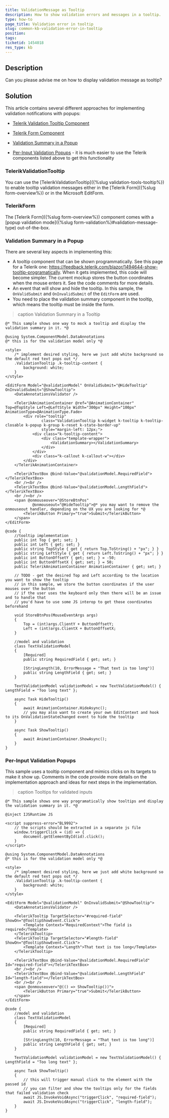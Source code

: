 ```yaml
---
title: ValidationMessage as Tooltip
description: How to show validation errors and messages in a tooltip.
type: how-to
page_title: Validation error in tooltip
slug: common-kb-validation-error-in-tooltip
position: 
tags: 
ticketid: 1454018
res_type: kb
---
```



## Description

Can you please advise me on how to display validation message as tooltip?


## Solution

This article contains several different approaches for implementing validation notifications with popups:

* [Telerik Validation Tooltip Component](#telerikvalidationpopup)

* [Telerik Form Component](#telerikform)

* [Validation Summary in a Popup](#validation-summary-in-a-popup)

* [Per-Input Validation Popups](#per-input-validation-popups) - it is much easier to use the Telerik components listed above to get this functionality


### TelerikValidationTooltip

You can use the [TelerikValidationTooltip]({%slug validation-tools-tooltip%}) to enable tooltip validation messages either in the [Telerik Form]({%slug form-overview%}) or in the Microsoft EditForm.

### TelerikForm

The [Telerik Form]({%slug form-overview%}) component comes with a [popup validation mode]({%slug form-validation%}#validation-message-type) out-of-the-box.

### Validation Summary in a Popup

There are several key aspects in implementing this:

* A tooltip component that can be shown programmatically. See this page for a Telerik one: https://feedback.telerik.com/blazor/1494644-show-tooltip-programatically. When it gets implemented, this code will become simpler. The current mockup stores the button coordinates when the mouse enters it. See the code comments for more details.
* An event that will show and hide the tooltip. In this sample, the `OnValidSubmit` and `OnInvalidSubmit` of the `EditForm` are used.
* You need to place the validation summary component in the tooltip, which means the tooltip must be inside the form.

>caption Validation Summary in a Tooltip

````CSHTML
@* This sample shows one way to mock a tooltip and display the validation summary in it. *@

@using System.ComponentModel.DataAnnotations
@* this is for the validation model only *@

<style>
    /* implement desired styling, here we just add white background so the default red text pops out */
    .ValidationTooltip .k-tooltip-content {
        background: white;
    }
</style>

<EditForm Model="@validationModel" OnValidSubmit="@HideTooltip" OnInvalidSubmit="@ShowTooltip">
    <DataAnnotationsValidator />

    <TelerikAnimationContainer @ref="@AnimationContainer" Top=@TopStyle Left=@LeftStyle Width="300px" Height="100px" AnimationType=@AnimationType.Fade>
        <div role="tooltip" 
                class="ValidationTooltip k-widget k-tooltip k-tooltip-closable k-popup k-group k-reset k-state-border-up"
                style="margin-left: 12px;">
            <div class="k-tooltip-content">
                <div class="template-wrapper">
                    <ValidationSummary></ValidationSummary>
                </div>
            </div>
            <div class="k-callout k-callout-w"></div>
        </div>
    </TelerikAnimationContainer>

    <TelerikTextBox @bind-Value="@validationModel.RequiredField"></TelerikTextBox>
    <br /><br />
    <TelerikTextBox @bind-Value="@validationModel.LengthField"></TelerikTextBox>
    <br /><br />
    <span @onmouseover="@StoreBtnPos"
            @onmouseout="@HideTooltip">@* you may want to remove the onmouseout handler, depending on the UX you are looking for *@
        <TelerikButton Primary="true">Submit</TelerikButton>
    </span>
</EditForm>

@code {
    //tooltip implementation
    public int Top { get; set; }
    public int Left { get; set; }
    public string TopStyle { get { return Top.ToString() + "px"; } }
    public string LeftStyle { get { return Left.ToString() + "px"; } }
    public int ButtonOffsetY { get; set; } = -50;
    public int ButtonOffsetX { get; set; } = 50;
    public TelerikAnimationContainer AnimationContainer { get; set; }

    // TODO - get the desired Top and Left according to the location you want to show the tooltip
    // in this sample, we store the button coordinates if the user mouses over the button
    // if the user uses the keyboard only then there will be an issue and to handle that
    // you'd have to use some JS interop to get those coordinates beforehand

    void StoreBtnPos(MouseEventArgs args)
    {
        Top = (int)args.ClientY + ButtonOffsetY;
        Left = (int)args.ClientX + ButtonOffsetX;
    }

    //model and validation
    class TextValidationModel
    {
        [Required]
        public string RequiredField { get; set; }

        [StringLength(10, ErrorMessage = "That text is too long")]
        public string LengthField { get; set; }
    }

    TextValidationModel validationModel = new TextValidationModel() { LengthField = "Too long text" };

    async Task HideTooltip()
    {
        await AnimationContainer.HideAsync();
        // you may also want to create your own EditContext and hook to its OnValidationStateChanged event to hide the tooltip
    }

    async Task ShowTooltip()
    {
        await AnimationContainer.ShowAsync();
    }
}
````

### Per-Input Validation Popups

This sample uses a tooltip component and mimics clicks on its targets to make it show up. Comments in the code provide more details on the implementation approach and ideas for next steps in the implementation.

>caption Tooltips for validated inputs

````CSHTML
@* This sample shows one way programatically show tooltips and display the validation summary in it. *@

@inject IJSRuntime JS

<script suppress-error="BL9992">
    // the scripts should be extracted in a separate js file
    window.triggerClick = (id) => {
        document.getElementById(id).click();
    }
</script>

@using System.ComponentModel.DataAnnotations
@* this is for the validation model only *@

<style>
    /* implement desired styling, here we just add white background so the default red text pops out */
    .ValidationTooltip .k-tooltip-content {
        background: white;
    }
</style>

<EditForm Model="@validationModel" OnInvalidSubmit="@ShowTooltip">
    <DataAnnotationsValidator />

    <TelerikTooltip TargetSelector="#required-field" ShowOn="@TooltipShowEvent.Click">
        <Template Context="RequiredContext">The field is required</Template>
    </TelerikTooltip>
    <TelerikTooltip TargetSelector="#length-field" ShowOn="@TooltipShowEvent.Click">        
        <Template Context="Length">That text is too long</Template>
    </TelerikTooltip>

    <TelerikTextBox @bind-Value="@validationModel.RequiredField" Id="required-field"></TelerikTextBox>
    <br /><br />
    <TelerikTextBox @bind-Value="@validationModel.LengthField" Id="length-field"></TelerikTextBox>
    <br /><br />
    <span @onmouseover="@(() => ShowTooltip())">
        <TelerikButton Primary="true">Submit</TelerikButton>
    </span>
</EditForm>

@code {
    //model and validation
    class TextValidationModel
    {
        [Required]
        public string RequiredField { get; set; }

        [StringLength(10, ErrorMessage = "That text is too long")]
        public string LengthField { get; set; }
    }

    TextValidationModel validationModel = new TextValidationModel() { LengthField = "Too long text" };

    async Task ShowTooltip()
    {
        // this will trigger manual click to the element with the passed id
        // you can filter and show the tooltips only for the fields that failed validation check
        await JS.InvokeVoidAsync("triggerClick", "required-field");
        await JS.InvokeVoidAsync("triggerClick", "length-field");
    }
}

````


